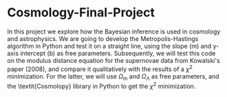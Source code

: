 # Cosmology-Final-Project
In this project we explore how the Bayesian inference is used in cosmology and astrophysics. We are going to develop the Metropolis-Hastings algorithm in Python and test it on a straight line, using the slope (m) and y-axis intercept (b) as free parameters. Subsequently, we will test this code on the modulus distance equation for the supernovae data from Kowalski's paper (2008), and compare it qualitatively with the results of a $\chi^2$ minimization. For the latter, we will use $\Omega_m$ and $\Omega_\Lambda$ as free parameters, and the \textit{Cosmolopy} library in Python to get the $\chi^2$ minimization.
